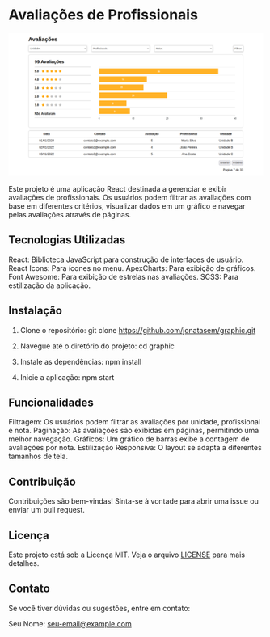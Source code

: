 # Avaliações de Profissionais

![Banner do Projeto](./src/assets/img/graphic.png)

Este projeto é uma aplicação React destinada a gerenciar e exibir avaliações de profissionais. Os usuários podem filtrar as avaliações com base em diferentes critérios, visualizar dados em um gráfico e navegar pelas avaliações através de páginas.

## Tecnologias Utilizadas
React: Biblioteca JavaScript para construção de interfaces de usuário.
React Icons: Para ícones no menu.
ApexCharts: Para exibição de gráficos.
Font Awesome: Para exibição de estrelas nas avaliações.
SCSS: Para estilização da aplicação.

## Instalação
1. Clone o repositório:
   git clone https://github.com/jonatasem/graphic.git
   
2. Navegue até o diretório do projeto:
   cd graphic
   
3. Instale as dependências:
   npm install
   
4. Inicie a aplicação:
   npm start

## Funcionalidades
Filtragem: Os usuários podem filtrar as avaliações por unidade, profissional e nota.
Paginação: As avaliações são exibidas em páginas, permitindo uma melhor navegação.
Gráficos: Um gráfico de barras exibe a contagem de avaliações por nota.
Estilização Responsiva: O layout se adapta a diferentes tamanhos de tela.

## Contribuição
Contribuições são bem-vindas! Sinta-se à vontade para abrir uma issue ou enviar um pull request.

## Licença
Este projeto está sob a Licença MIT. Veja o arquivo [LICENSE](LICENSE) para mais detalhes.

## Contato
Se você tiver dúvidas ou sugestões, entre em contato:

Seu Nome: seu-email@example.com
